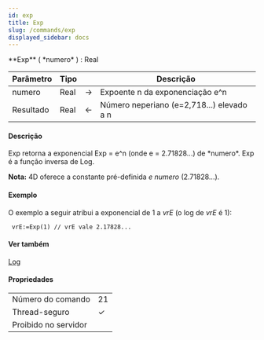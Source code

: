 ```yaml
---
id: exp
title: Exp
slug: /commands/exp
displayed_sidebar: docs
---
```


<!--REF #_command_.Exp.Syntax-->**Exp** ( *numero* ) : Real<!-- END REF-->
<!--REF #_command_.Exp.Params-->
| Parâmetro | Tipo |  | Descrição |
| --- | --- | --- | --- |
| numero | Real | &#8594;  | Expoente n da exponenciação e^n |
| Resultado | Real | &#8592; | Número neperiano (e=2,718...) elevado a n |

<!-- END REF-->

#### Descrição 

<!--REF #_command_.Exp.Summary-->Exp retorna a exponencial Exp = e^n (onde e = 2.71828...) de *numero*.<!-- END REF--> Exp é a função inversa de Log.

**Nota:** 4D oferece a constante pré-definida *e numero* (2.71828...). 

#### Exemplo 

O exemplo a seguir atribui a exponencial de 1 a *vrE* (o log de *vrE* é 1):

```4d
 vrE:=Exp(1) // vrE vale 2.17828...
```

#### Ver também 

[Log](log.md)  

#### Propriedades
|  |  |
| --- | --- |
| Número do comando | 21 |
| Thread-seguro | &check; |
| Proibido no servidor ||


